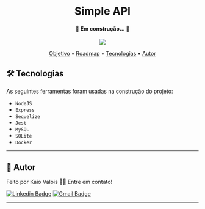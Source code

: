 <h1 align="center">Simple API</h1>
<h4 align="center"> 🚧 Em construção... 🚧</h4>
<p align="center"></p>
<p align="center">
  <img src="https://img.shields.io/badge/STATUS-EM%20DESENVOLVIMENTO-green?style=for-the-badge">
</p>

<p align="center">
 <a href="#objetivo">Objetivo</a> •
 <a href="#roadmap">Roadmap</a> • 
 <a href="#-tecnologias">Tecnologias</a> • 
 <a href="#-autor">Autor</a>
</p>

## 🛠 Tecnologias

As seguintes ferramentas foram usadas na construção do projeto:

- ``NodeJS``
- ``Express``
- ``Sequelize``
- ``Jest``
- ``MySQL``
- ``SQLite``
- ``Docker``

---

## 👦 Autor

Feito por Kaio Valois 👋🏽 Entre em contato!

[![Linkedin Badge](https://img.shields.io/badge/-Kaio-blue?style=flat-square&logo=Linkedin&logoColor=white&link=https://www.linkedin.com/in/kaiovalois/)](https://www.linkedin.com/in/kaiovalois/) 
[![Gmail Badge](https://img.shields.io/badge/-kaio.viniciuspv@gmail.com-c14438?style=flat-square&logo=Gmail&logoColor=white&link=mailto:kaio.viniciuspv@gmail.com)](mailto:kaio.viniciuspv@gmail.com)

---
